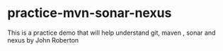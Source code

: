 # practice-mvn-sonar-nexus

This is a practice demo that will help understand git, maven , sonar and nexus
by John Roberton 

